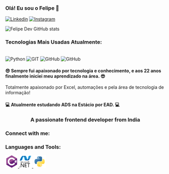 ### Olá! Eu sou o Felipe 👋

[![Linkedin](https://img.shields.io/badge/LinkedIn-0077B5?style=for-the-badge&logo=linkedin&logoColor=white)](https://www.linkedin.com/in/felipefreitasof/)
[![Instagram](https://img.shields.io/badge/Instagram-E4405F?style=for-the-badge&logo=instagram&logoColor=white)](https://www.instagram.com/freitas.zoz/)

![Felipe Dev GitHub stats](https://github-readme-stats.vercel.app/api?username=devfelipeeduardo&show_icons=true&theme=dracula)

### Tecnologias Mais Usadas Atualmente:
<div style="display: inline-block"> <br/>

 <img align="center" alt="Python" src="https://img.shields.io/badge/Python-14354C?style=for-the-badge&logo=python&logoColor=white" />
 <img align="center" alt="GIT" src="https://img.shields.io/badge/GIT-E44C30?style=for-the-badge&logo=git&logoColor=white" />
 <img align="center" alt="GitHub" src="https://img.shields.io/badge/Microsoft_Excel-217346?style=for-the-badge&logo=microsoft-excel&logoColor=white](https://github.com/devfelipeeduardo" />
 <img align="center" alt="GitHub" src="https://img.shields.io/badge/.NET-5C2D91?style=for-the-badge&logo=.net&logoColor=white](https://github.com/devfelipeeduardo" />


</div>

<br/>

#### 😎 Sempre fui apaixonado por tecnologia e conhecimento, e aos 22 anos finalmente iniciei meu aprendizado na área. 😎

Totalmente apaixonado por Excel, automações e pela área de tecnologia de informação!
<br/>

#### 💻 Atualmente estudando ADS na Estácio por EAD. 💻

<h3 align="center">A passionate frontend developer from India</h3>

<h3 align="left">Connect with me:</h3>
<p align="left">
</p>

<h3 align="left">Languages and Tools:</h3>
<p align="left"> <a href="https://www.w3schools.com/cs/" target="_blank" rel="noreferrer"> <img src="https://raw.githubusercontent.com/devicons/devicon/master/icons/csharp/csharp-original.svg" alt="csharp" width="40" height="40"/> </a> <a href="https://dotnet.microsoft.com/" target="_blank" rel="noreferrer"> <img src="https://raw.githubusercontent.com/devicons/devicon/master/icons/dot-net/dot-net-original-wordmark.svg" alt="dotnet" width="40" height="40"/> </a> <a href="https://www.python.org" target="_blank" rel="noreferrer"> <img src="https://raw.githubusercontent.com/devicons/devicon/master/icons/python/python-original.svg" alt="python" width="40" height="40"/> </a> </p>
